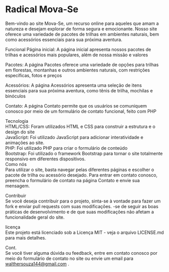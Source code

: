 # Radical Mova-Se

Bem-vindo ao site Mova-Se, um recurso online para aqueles que amam a natureza e desejam explorar de forma segura e emocionante. Nosso site oferece uma variedade de pacotes de trilhas em ambientes naturais, bem como acessórios essenciais para sua próxima aventura.

Funcional
Página inicial: A página inicial apresenta nossos pacotes de trilhas e acessórios mais populares, além de nossa missão e valores <br>

Pacotes: A página Pacotes oferece uma variedade de opções para trilhas em florestas, montanhas e outros ambientes naturais, com restrições específicas, fotos e preços<br>

Acessórios: A página Acessórios apresenta uma seleção de itens essenciais para sua próxima aventura, como tênis de trilha, mochilas e binóculos<br>

Contato: A página Contato permite que os usuários se comuniquem conosco por meio de um formulário de contato funcional, feito com PHP<br>

Tecnologia<br>
HTML/CSS: Foram utilizados HTML e CSS para construir a estrutura e o design do site<br>
JavaScript: Foi utilizado JavaScript para adicionar interatividade e animações ao site.<br>
PHP: Foi utilizado PHP para criar o formulário de conteúdo<br>
Bootstrap: Foi utilizado o framework Bootstrap para tornar o site totalmente responsivo em diferentes dispositivos.<br>
Como nós<br>
Para utilizar o site, basta navegar pelas diferentes páginas e escolher o pacote de trilha ou acessório desejado. Para entrar em contato conosco, preencha o formulário de contato na página Contato e envie sua mensagem.<br>

Contribuir<br>
Se você deseja contribuir para o projeto, sinta-se à vontade para fazer um fork e enviar pull requests com suas modificações. -se de seguir as boas práticas de desenvolvimento e de que suas modificações não afetam a funcionalidade geral do site.<br>

licença<br>
Este projeto está licenciado sob a Licença MIT - veja o arquivo LICENSE.md para mais detalhes.<br>

Cont.<br>
Se você tiver alguma dúvida ou feedback, entre em contato conosco por meio do formulário de contato no site ou envie um email para walthersouza144@gmail.com .
